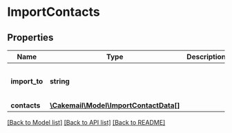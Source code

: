# ImportContacts

## Properties
Name | Type | Description | Notes
------------ | ------------- | ------------- | -------------
**import_to** | **string** |  | [optional] [default to 'active']
**contacts** | [**\Cakemail\Model\ImportContactData[]**](ImportContactData.md) |  | 

[[Back to Model list]](../../README.md#documentation-for-models) [[Back to API list]](../../README.md#documentation-for-api-endpoints) [[Back to README]](../../README.md)


